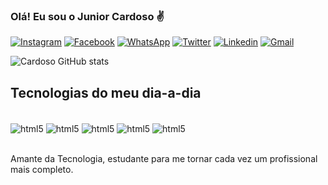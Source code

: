 ### Olá! Eu sou o Junior Cardoso ✌️

[![Instagram](https://img.shields.io/badge/Instagram-E4405F?style=for-the-badge&logo=instagram&logoColor=white)](https://www.instagram.com/jrspfcgs7/)
[![Facebook](https://img.shields.io/badge/Facebook-1877F2?style=for-the-badge&logo=facebook&logoColor=white)](https://www.facebook.com/junior.cardoso.568)
[![WhatsApp](https://img.shields.io/badge/WhatsApp-25D366?style=for-the-badge&logo=whatsapp&logoColor=white)](https://api.whatsapp.com/send?phone=5575988377087&text=Ol%C3%A1,%20peguei%20seu%20contato%20no%20Github...)
[![Twitter](https://img.shields.io/badge/Twitter-1DA1F2?style=for-the-badge&logo=twitter&logoColor=white)](https://twitter.com/juniorgs7)
[![Linkedin](https://img.shields.io/badge/LinkedIn-0077B5?style=for-the-badge&logo=linkedin&logoColor=white)](https://www.linkedin.com/in/junior-gs7/)
[![Gmail](https://img.shields.io/badge/Gmail-D14836?style=for-the-badge&logo=gmail&logoColor=white)](junior@icdv.com.br)

![Cardoso GitHub stats](https://github-readme-stats.vercel.app/api?username=juniorcardoso&show_icons=true&theme=dark)

## Tecnologias do meu dia-a-dia

<div style="display: inline_block"><br/>
    <img align="center" alt="html5" src="https://img.shields.io/badge/HTML5-E34F26?style=for-the-badge&logo=html5&logoColor=white" />
    <img align="center" alt="html5" src="https://img.shields.io/badge/CSS-239120?&style=for-the-badge&logo=css3&logoColor=white" />   
    <img align="center" alt="html5" src="https://img.shields.io/badge/JavaScript-323330?style=for-the-badge&logo=javascript&logoColor=F7DF1E" />   
    <img align="center" alt="html5" src="https://img.shields.io/badge/Java-ED8B00?style=for-the-badge&logo=openjdk&logoColor=white" />   
    <img align="center" alt="html5" src="https://img.shields.io/badge/React-20232A?style=for-the-badge&logo=react&logoColor=61DAFB" />   
</div><br>

Amante da Tecnologia, estudante para me tornar cada vez um profissional mais completo.
